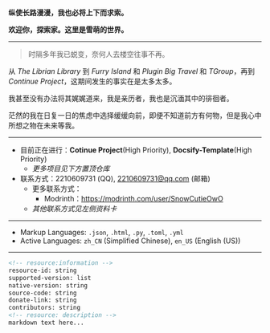 
**纵使长路漫漫，我也必将上下而求索。**

**欢迎你，探索家。这里是雪萌的世界。**

---

> 时隔多年我已蜕变，奈何人去楼空往事不再。


从 *The Librian Library* 到 *Furry Island* 和 *Plugin Big Travel* 和 *TGroup*，再到 *Continue Project*，这期间发生的事实在是太多太多。

我甚至没有办法将其娓娓道来，我是亲历者，我也是沉湎其中的徘徊者。

茫然的我在日复一日的焦虑中选择缓缓向前，即便不知道前方有何物，但是我心中所想之物在未来等我。

---


* 目前正在进行：**Cotinue Project**(High Priority), **Docsify-Template**(High Priority)
    * *更多项目见下方置顶仓库*
* 联系方式：2210609731 (QQ), 2210609731@qq.com (邮箱)
    * 更多联系方式：
        * Modrinth：https://modrinth.com/user/SnowCutieOwO 
    * *其他联系方式见左侧资料卡*

---

* Markup Languages: `.json`, `.html`, `.py`, `.toml`, `.yml`
* Active Languages: `zh_CN` (Simplified Chinese), `en_US` (English (US))

---

``` markdown
<!-- resource:information -->
resource-id: string
supported-version: list
native-version: string
source-code: string
donate-link: string
contributors: string
<!-- resource: description -->
markdown text here...
```
